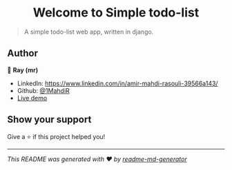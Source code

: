 <h1 align="center">Welcome to Simple todo-list</h1>

> A simple todo-list web app, written in django.

## Author

👤 **Ray (__mr__)**

* LinkedIn: https://www.linkedin.com/in/amir-mahdi-rasouli-39566a143/
* Github: [@1MahdiR](https://github.com/1MahdiR)
* [Live demo](http://mahdir80.pythonanywhere.com/)

## Show your support

Give a ⭐️ if this project helped you!

***
_This README was generated with ❤️ by [readme-md-generator](https://github.com/kefranabg/readme-md-generator)_
